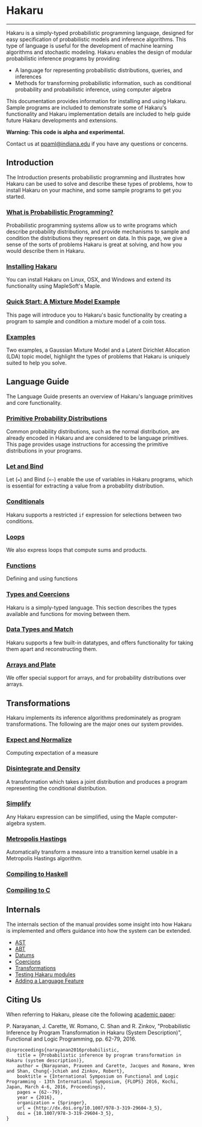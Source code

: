 <h1 class="logo">Hakaru</h1>

----------------------------

Hakaru is a simply-typed probabilistic programming language, designed for easy specification of probabilistic models and inference algorithms. This type of language is useful
for the development of machine learning algorithms and stochastic modeling. Hakaru enables the design of modular probabilistic inference programs by providing:

-  A language for representing probabilistic distributions, queries, and inferences
-  Methods for transforming probabilistic information, such as conditional probability and probabilistic inference, using computer algebra

This documentation provides information for installing and using Hakaru. Sample programs are included to demonstrate some of Hakaru's functionality and Hakaru implementation
details are included to help guide future Hakaru developments and extensions.

**Warning: This code is alpha and experimental.**

Contact us at ppaml@indiana.edu if you have any questions or concerns.

## Introduction ##

The Introduction presents probabilistic programming and illustrates how Hakaru can be used to solve and describe these types of problems, how to install Hakaru on your 
machine, and some sample programs to get you started.

### [What is Probabilistic Programming?](intro/probprog)

Probabilistic programming systems allow us to write programs which describe probability distributions, and provide mechanisms to sample and condition the distributions 
they represent on data. In this page, we give a sense of the sorts of problems Hakaru is great at solving, and how you would describe them in Hakaru.

### [Installing Hakaru](intro/installation) ###

You can install Hakaru on Linux, OSX, and Windows and extend its functionality using MapleSoft's Maple. 

### [Quick Start: A Mixture Model Example](intro/quickstart) ###

This page will introduce you to Hakaru's basic functionality by creating a program to sample and condition a mixture model of a coin toss.

### [Examples](examples) ###

Two examples, a Gaussian Mixture Model and a Latent Dirichlet Allocation (LDA) topic model, highlight the types of problems that Hakaru is uniquely suited to help you solve.

## Language Guide ##

The Language Guide presents an overview of Hakaru's language primitives and core functionality.

### [Primitive Probability Distributions](/lang/rand) ###

Common probability distributions, such as the normal distribution, are already encoded in Hakaru and are considered to be language primitives. This page provides usage
instructions for accessing the primitive distributions in your programs.

### [Let and Bind](/lang/letbind) ###

Let (`=`) and Bind (`<~`) enable the use of variables in Hakaru programs, which is essential for extracting a value from a probability distribution.

### [Conditionals](/lang/cond) ###

Hakaru supports a restricted `if` expression for selections between two conditions.

### [Loops](/lang/loops)

We also express loops that compute sums and products.

### [Functions](/lang/functions)

Defining and using functions

### [Types and Coercions](/lang/coercions)

Hakaru is a simply-typed language. This section describes the types available and functions for moving between them.

### [Data Types and Match](/lang/datatypes)

Hakaru supports a few built-in datatypes, and offers functionality for taking them apart and reconstructing them.

### [Arrays and Plate](/lang/arrays)

We offer special support for arrays, and for probability distributions over arrays.

## Transformations

Hakaru implements its inference algorithms predominately as program transformations. The following are the major ones our system provides.

### [Expect and Normalize](/transforms/expect)

Computing expectation of a measure

### [Disintegrate and Density](/transforms/disintegrate)

A transformation which takes a joint distribution and produces a program representing the conditional distribution.

### [Simplify](/transforms/simplify)

Any Hakaru expression can be simplified, using the Maple computer-algebra system.

### [Metropolis Hastings](/transforms/mh)

Automatically transform a measure into a transition kernel usable in a Metropolis Hastings algorithm.

### [Compiling to Haskell](/transforms/compile)

### [Compiling to C](/transforms/hkc)

## Internals

The internals section of the manual provides some insight into how Hakaru is implemented and offers guidance into how the system can be extended.

- [AST](/internals/ast)
- [ABT](/internals/abt)
- [Datums](/internals/datums)
- [Coercions](/internals/coercions)
- [Transformations](/internals/transforms)
- [Testing Hakaru modules](/internals/testing)
- [Adding a Language Feature](/internals/newfeature)

## Citing Us ##

When referring to Hakaru, please cite the following [academic paper](http://homes.soic.indiana.edu/ccshan/rational/system.pdf):

P. Narayanan, J. Carette, W. Romano, C. Shan and R. Zinkov, "Probabilistic Inference by Program Transformation in Hakaru (System Description)", Functional and Logic 
Programming, pp. 62-79, 2016.

```nohighlight
@inproceedings{narayanan2016probabilistic,
	title = {Probabilistic inference by program transformation in Hakaru (system description)},
	author = {Narayanan, Praveen and Carette, Jacques and Romano, Wren and Shan, Chung{-}chieh and Zinkov, Robert},
	booktitle = {International Symposium on Functional and Logic Programming - 13th International Symposium, {FLOPS} 2016, Kochi, Japan, March 4-6, 2016, Proceedings},
	pages = {62--79},
	year = {2016},
	organization = {Springer},
	url = {http://dx.doi.org/10.1007/978-3-319-29604-3_5},
	doi = {10.1007/978-3-319-29604-3_5},
}
```
